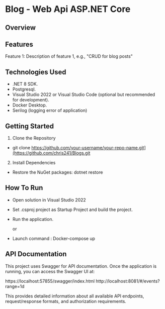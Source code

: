# Blog - Web Api ASP.NET Core 

## Overview

## Features
Feature 1: Description of feature 1, e.g., "CRUD for blog posts"
## Technologies Used
* .NET 8 SDK.
* Postgresql.
* Visual Studio 2022 or Visual Studio Code (optional but recommended for development).
*  Docker Desktop.
*  Serilog (logging error of application)

  
## Getting Started

1. Clone the Repository
* git clone
  https://github.com/your-username/your-repo-name.git](https://github.com/chris241/Blogs.git

2. Install Dependencies
 * Restore the NuGet packages:
  dotnet restore
  
## How To Run
* Open solution in Visual Studio 2022
* Set .csproj project as Startup Project and build the project.
* Run the application.

   or

* Launch command :  Docker-compose up

## API Documentation
This project uses Swagger for API documentation. Once the application is running, you can access the Swagger UI at:

https://localhost:57855/swagger/index.html
http://localhost:8081/#/events?range=1d

This provides detailed information about all available API endpoints, request/response formats, and authorization requirements.
